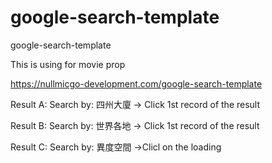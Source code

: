 # google-search-template
google-search-template


This is using for movie prop


https://nullmicgo-development.com/google-search-template

Result A:
Search by:
四州大廈
-> Click 1st record of the result

Result B:
Search by:
世界各地
-> Click 1st record of the result


Result C:
Search by:
異度空間
->Clicl on the loading
